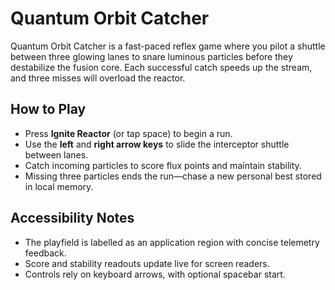 # Quantum Orbit Catcher

Quantum Orbit Catcher is a fast-paced reflex game where you pilot a shuttle between three glowing lanes to snare luminous particles before they destabilize the fusion core. Each successful catch speeds up the stream, and three misses will overload the reactor.

## How to Play
- Press **Ignite Reactor** (or tap space) to begin a run.
- Use the **left** and **right arrow keys** to slide the interceptor shuttle between lanes.
- Catch incoming particles to score flux points and maintain stability.
- Missing three particles ends the run—chase a new personal best stored in local memory.

## Accessibility Notes
- The playfield is labelled as an application region with concise telemetry feedback.
- Score and stability readouts update live for screen readers.
- Controls rely on keyboard arrows, with optional spacebar start.
